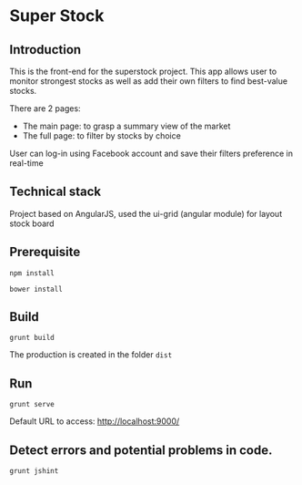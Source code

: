 # Super Stock

## Introduction

This is the front-end for the superstock project. This app allows user to monitor strongest stocks as well as add their own filters to find best-value stocks.

There are 2 pages:
- The main page: to grasp a summary view of the market
- The full page: to filter by stocks by choice

User can log-in using Facebook account and save their filters preference in real-time

## Technical stack

Project based on AngularJS, used the ui-grid (angular module) for layout stock board

## Prerequisite

```npm install```

```bower install```

## Build

```grunt build```

The production is created in the folder ```dist```

## Run

```grunt serve```

Default URL to access: [http://localhost:9000/](http://localhost:9000/)

## Detect errors and potential problems in code.

```grunt jshint```